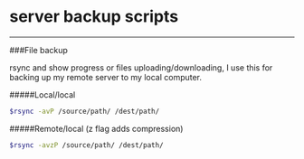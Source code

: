 server backup scripts
=========

---
###File backup

rsync and show progress or files uploading/downloading,
I use this for backing up my remote server to my local computer.

#####Local/local
```sh
$rsync -avP /source/path/ /dest/path/
```
#####Remote/local (z flag adds compression)
```sh
$rsync -avzP /source/path/ /dest/path/
```
